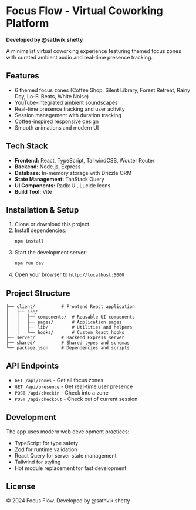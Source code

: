 # Focus Flow - Virtual Coworking Platform

**Developed by @sathvik.shetty**

A minimalist virtual coworking experience featuring themed focus zones with curated ambient audio and real-time presence tracking.

## Features

- 6 themed focus zones (Coffee Shop, Silent Library, Forest Retreat, Rainy Day, Lo-Fi Beats, White Noise)
- YouTube-integrated ambient soundscapes
- Real-time presence tracking and user activity
- Session management with duration tracking
- Coffee-inspired responsive design
- Smooth animations and modern UI

## Tech Stack

- **Frontend:** React, TypeScript, TailwindCSS, Wouter Router
- **Backend:** Node.js, Express
- **Database:** In-memory storage with Drizzle ORM
- **State Management:** TanStack Query
- **UI Components:** Radix UI, Lucide Icons
- **Build Tool:** Vite

## Installation & Setup

1. Clone or download this project
2. Install dependencies:
   ```bash
   npm install
   ```
3. Start the development server:
   ```bash
   npm run dev
   ```
4. Open your browser to `http://localhost:5000`

## Project Structure

```
├── client/          # Frontend React application
│   ├── src/
│   │   ├── components/  # Reusable UI components
│   │   ├── pages/       # Application pages
│   │   ├── lib/         # Utilities and helpers
│   │   └── hooks/       # Custom React hooks
├── server/          # Backend Express server
├── shared/          # Shared types and schemas
└── package.json     # Dependencies and scripts
```

## API Endpoints

- `GET /api/zones` - Get all focus zones
- `GET /api/presence` - Get real-time user presence
- `POST /api/checkin` - Check into a zone
- `POST /api/checkout` - Check out of current session

## Development

The app uses modern web development practices:
- TypeScript for type safety
- Zod for runtime validation
- React Query for server state management
- Tailwind for styling
- Hot module replacement for fast development

## License

© 2024 Focus Flow. Developed by @sathvik.shetty